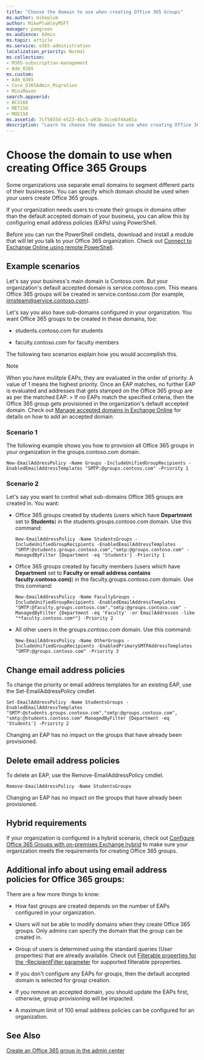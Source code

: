 ```yaml
---
title: "Choose the domain to use when creating Office 365 Groups"
ms.author: mikeplum
author: MikePlumleyMSFT
manager: pamgreen
ms.audience: Admin
ms.topic: article
ms.service: o365-administration
localization_priority: Normal
ms.collection: 
- M365-subscription-management 
- Adm_O365
ms.custom:
- Adm_O365
- Core_O365Admin_Migration
- MiniMaven
search.appverid:
- BCS160
- MET150
- MOE150
ms.assetid: 7cf5655d-e523-4bc3-a93b-3ccebf44a01a
description: "Learn to choose the domain to use when creating Office 365 groups by configuring email address policies using PowerShell. "
---
```


# Choose the domain to use when creating Office 365 Groups

 Some organizations use separate email domains to segment different parts of their businesses. You can specify which domain should be used when your users create Office 365 groups.
  
If your organization needs users to create their groups in domains other than the default accepted domain of your business, you can allow this by configuring email address policies (EAPs) using PowerShell.
  
Before you can run the PowerShell cmdlets, download and install a module that will let you talk to your Office 365 organization. Check out [Connect to Exchange Online using remote PowerShell](https://go.microsoft.com/fwlink/p/?LinkId=785881).
  
## Example scenarios

Let's say your business's main domain is Contoso.com. But your organization's default accepted domain is service.contoso.com. This means Office 365 groups will be created in service.contoso.com (for example, jimsteam@service.contoso.com).
  
Let's say you also have sub-domains configured in your organization. You want Office 365 groups to be created in these domains, too:
  
- students.contoso.com for students
    
- faculty.contoso.com for faculty members
    
The following two scenarios explain how you would accomplish this.
  
> [!NOTE]
> When you have mulitple EAPs, they are evaluated in the order of priority. A value of 1 means the highest priority. Once an EAP matches, no further EAP is evaluated and addresses that gets stamped on the Office 365 group are as per the matched EAP. > If no EAPs match the specified criteria, then the Office 365 group gets provisioned in the organization's default accepted domain. Check out [Manage accepted domains in Exchange Online](https://go.microsoft.com/fwlink/p/?LinkId=785428) for details on how to add an accepted domain. 
  
### Scenario 1

The following example shows you how to provision all Office 365 groups in your organization in the groups.contoso.com domain.
  
```
New-EmailAddressPolicy -Name Groups -IncludeUnifiedGroupRecipients -EnabledEmailAddressTemplates "SMTP:@groups.contoso.com" -Priority 1
```

### Scenario 2

Let's say you want to control what sub-domains Office 365 groups are created in. You want:
  
- Office 365 groups created by students (users which have **Department** set to **Students**) in the students.groups.contoso.com domain. Use this command:
    
  ```
  New-EmailAddressPolicy -Name StudentsGroups -IncludeUnifiedGroupRecipients -EnabledEmailAddressTemplates "SMTP:@students.groups.contoso.com","smtp:@groups.contoso.com" -ManagedByFilter {Department -eq 'Students'} -Priority 1
  ```

- Office 365 groups created by faculty members (users which have **Department** set to **Faculty or email address contains faculty.contoso.com)**) in the faculty.groups.contoso.com domain. Use this command:
    
  ```
  New-EmailAddressPolicy -Name FacultyGroups -IncludeUnifiedGroupRecipients -EnabledEmailAddressTemplates "SMTP:@faculty.groups.contoso.com","smtp:@groups.contoso.com" -ManagedByFilter {Department -eq 'Faculty' -or EmailAddresses -like "*faculty.contoso.com*"} -Priority 2
  ```

- All other users in the groups.contoso.com domain. Use this command:
    
  ```
  New-EmailAddressPolicy -Name OtherGroups -IncludeUnifiedGroupRecipients -EnabledPrimarySMTPAddressTemplates "SMTP:@groups.contoso.com" -Priority 3
  ```

## Change email address policies

To change the priority or email address templates for an existing EAP, use the Set-EmailAddressPolicy cmdlet.
  
```
Set-EmailAddressPolicy -Name StudentsGroups -EnabledEmailAddressTemplates "SMTP:@students.groups.contoso.com","smtp:@groups.contoso.com", "smtp:@students.contoso.com" ManagedByFilter {Department -eq 'Students'} -Priority 2

```

Changing an EAP has no impact on the groups that have already been provisioned.
  
## Delete email address policies

To delete an EAP, use the Remove-EmailAddressPolicy cmdlet.
  
```
Remove-EmailAddressPolicy -Name StudentsGroups
```

Changing an EAP has no impact on the groups that have already been provisioned.
  
## Hybrid requirements

If your organization is configured in a hybrid scenario, check out [Configure Office 365 Groups with on-premises Exchange hybrid](https://go.microsoft.com/fwlink/p/?LinkId=785430) to make sure your organization meets the requirements for creating Office 365 groups. 
  
## Additional info about using email address policies for Office 365 groups:

There are a few more things to know:
  
- How fast groups are created depends on the number of EAPs configured in your organization.
    
- Users will not be able to modify domains when they create Office 365 groups. Only admins can specify the domain that the group can be created in.
    
- Group of users is determined using the standard queries (User properties) that are already available. Check out [Filterable properties for the -RecipientFilter parameter](https://go.microsoft.com/fwlink/p/?LinkId=785918) for supported filterable pproperties. 
    
- If you don't configure any EAPs for groups, then the default accepted domain is selected for group creation.
    
- If you remove an accepted domain, you should update the EAPs first, otherwise, group provisioning will be impacted.
    
- A maximum limit of 100 email address policies can be configured for an organization.
    
## See Also

[Create an Office 365 group in the admin center](create-groups.md)
  

